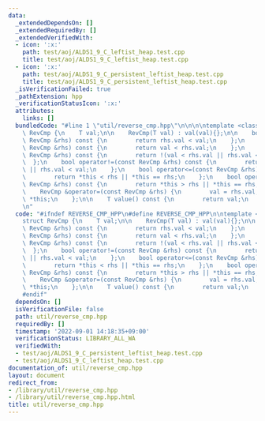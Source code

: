 ```yaml
---
data:
  _extendedDependsOn: []
  _extendedRequiredBy: []
  _extendedVerifiedWith:
  - icon: ':x:'
    path: test/aoj/ALDS1_9_C_leftist_heap.test.cpp
    title: test/aoj/ALDS1_9_C_leftist_heap.test.cpp
  - icon: ':x:'
    path: test/aoj/ALDS1_9_C_persistent_leftist_heap.test.cpp
    title: test/aoj/ALDS1_9_C_persistent_leftist_heap.test.cpp
  _isVerificationFailed: true
  _pathExtension: hpp
  _verificationStatusIcon: ':x:'
  attributes:
    links: []
  bundledCode: "#line 1 \"util/reverse_cmp.hpp\"\n\n\n\ntemplate <class T>\nstruct\
    \ RevCmp {\n    T val;\n\n    RevCmp(T val) : val(val){};\n\n    bool operator<(const\
    \ RevCmp &rhs) const {\n        return rhs.val < val;\n    };\n    bool operator>(const\
    \ RevCmp &rhs) const {\n        return val < rhs.val;\n    };\n    bool operator==(const\
    \ RevCmp &rhs) const {\n        return !(val < rhs.val || rhs.val < val);\n  \
    \  };\n    bool operator!=(const RevCmp &rhs) const {\n        return val < rhs.val\
    \ || rhs.val < val;\n    };\n    bool operator<=(const RevCmp &rhs) const {\n\
    \        return *this < rhs || *this == rhs;\n    };\n    bool operator>=(const\
    \ RevCmp &rhs) const {\n        return *this > rhs || *this == rhs;\n    };\n\n\
    \    RevCmp &operator=(const RevCmp &rhs) {\n        val = rhs.val;\n        return\
    \ *this;\n    };\n\n    T value() const {\n        return val;\n    };\n};\n\n\
    \n"
  code: "#ifndef REVERSE_CMP_HPP\n#define REVERSE_CMP_HPP\n\ntemplate <class T>\n\
    struct RevCmp {\n    T val;\n\n    RevCmp(T val) : val(val){};\n\n    bool operator<(const\
    \ RevCmp &rhs) const {\n        return rhs.val < val;\n    };\n    bool operator>(const\
    \ RevCmp &rhs) const {\n        return val < rhs.val;\n    };\n    bool operator==(const\
    \ RevCmp &rhs) const {\n        return !(val < rhs.val || rhs.val < val);\n  \
    \  };\n    bool operator!=(const RevCmp &rhs) const {\n        return val < rhs.val\
    \ || rhs.val < val;\n    };\n    bool operator<=(const RevCmp &rhs) const {\n\
    \        return *this < rhs || *this == rhs;\n    };\n    bool operator>=(const\
    \ RevCmp &rhs) const {\n        return *this > rhs || *this == rhs;\n    };\n\n\
    \    RevCmp &operator=(const RevCmp &rhs) {\n        val = rhs.val;\n        return\
    \ *this;\n    };\n\n    T value() const {\n        return val;\n    };\n};\n\n\
    #endif"
  dependsOn: []
  isVerificationFile: false
  path: util/reverse_cmp.hpp
  requiredBy: []
  timestamp: '2022-09-01 14:18:35+09:00'
  verificationStatus: LIBRARY_ALL_WA
  verifiedWith:
  - test/aoj/ALDS1_9_C_persistent_leftist_heap.test.cpp
  - test/aoj/ALDS1_9_C_leftist_heap.test.cpp
documentation_of: util/reverse_cmp.hpp
layout: document
redirect_from:
- /library/util/reverse_cmp.hpp
- /library/util/reverse_cmp.hpp.html
title: util/reverse_cmp.hpp
---
```

